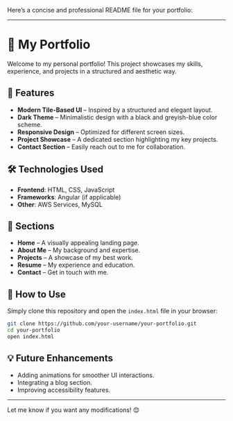 Here’s a concise and professional README file for your portfolio:  

---

# 🚀 My Portfolio  

Welcome to my personal portfolio! This project showcases my skills, experience, and projects in a structured and aesthetic way.  

## 🎨 Features  
- **Modern Tile-Based UI** – Inspired by a structured and elegant layout.  
- **Dark Theme** – Minimalistic design with a black and greyish-blue color scheme.  
- **Responsive Design** – Optimized for different screen sizes.  
- **Project Showcase** – A dedicated section highlighting my key projects.  
- **Contact Section** – Easily reach out to me for collaboration.  

## 🛠️ Technologies Used  
- **Frontend**: HTML, CSS, JavaScript  
- **Frameworks**: Angular (if applicable)  
- **Other**: AWS Services, MySQL  

## 📂 Sections  
- **Home** – A visually appealing landing page.  
- **About Me** – My background and expertise.  
- **Projects** – A showcase of my best work.  
- **Resume** – My experience and education.  
- **Contact** – Get in touch with me.  

## 📌 How to Use  
Simply clone this repository and open the `index.html` file in your browser:  
```sh
git clone https://github.com/your-username/your-portfolio.git
cd your-portfolio
open index.html
```

## 💡 Future Enhancements  
- Adding animations for smoother UI interactions.  
- Integrating a blog section.  
- Improving accessibility features.  

---

Let me know if you want any modifications! 😊
